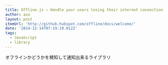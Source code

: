 ```yaml
---
title: Offline.js – Handle your users losing their internet connection like a pro
author: azu
layout: post
itemUrl: 'http://github.hubspot.com/offline/docs/welcome/'
date: '2014-12-14T07:19:19.012Z'
tags:
  - JavaScript
  - library
---
```

オフラインかどうかを検知して通知出来るライブラリ
